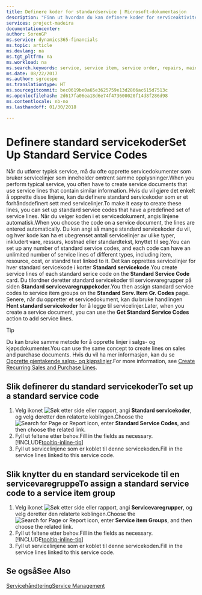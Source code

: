 ```yaml
---
title: Definere koder for standardservice | Microsoft-dokumentasjon
description: "Finn ut hvordan du kan definere koder for serviceaktiviteter som utføres ofte."
services: project-madeira
documentationcenter: 
author: SorenGP
ms.service: dynamics365-financials
ms.topic: article
ms.devlang: na
ms.tgt_pltfrm: na
ms.workload: na
ms.search.keywords: service, service item, service order, repairs, maintenance
ms.date: 08/22/2017
ms.author: sgroespe
ms.translationtype: HT
ms.sourcegitcommit: bec0619be0a65e3625759e13d2866ac615d7513c
ms.openlocfilehash: 2d617fa06ea18d6e74f473600020f14d8f286d98
ms.contentlocale: nb-no
ms.lasthandoff: 01/30/2018

---
```


# <a name="set-up-standard-service-codes"></a><span data-ttu-id="73b13-103">Definere standard servicekoder</span><span class="sxs-lookup"><span data-stu-id="73b13-103">Set Up Standard Service Codes</span></span>
<span data-ttu-id="73b13-104">Når du utfører typisk service, må du ofte opprette servicedokumenter som bruker servicelinjer som inneholder omtrent samme opplysninger.</span><span class="sxs-lookup"><span data-stu-id="73b13-104">When you perform typical service, you often have to create service documents that use service lines that contain similar information.</span></span> <span data-ttu-id="73b13-105">Hvis du vil gjøre det enkelt å opprette disse linjene, kan du definere standard servicekoder som er et forhåndsdefinert sett med servicelinjer.</span><span class="sxs-lookup"><span data-stu-id="73b13-105">To make it easy to create these lines, you can set up standard service codes that have a predefined set of service lines.</span></span> <span data-ttu-id="73b13-106">Når du velger koden i et servicedokument, angis linjene automatisk.</span><span class="sxs-lookup"><span data-stu-id="73b13-106">When you choose the code on a service document, the lines are entered automatically.</span></span> <span data-ttu-id="73b13-107">Du kan angi så mange standard servicekoder du vil, og hver kode kan ha et ubegrenset antall servicelinjer av ulike typer, inkludert vare, ressurs, kostnad eller standardtekst, knyttet til seg.</span><span class="sxs-lookup"><span data-stu-id="73b13-107">You can set up any number of standard service codes, and each code can have an unlimited number of service lines of different types, including item, resource, cost, or standrd text linked to it.</span></span> <span data-ttu-id="73b13-108">Det kan opprettes servicelinjer for hver standard servicekode i korter **Standard servicekode**.</span><span class="sxs-lookup"><span data-stu-id="73b13-108">You create service lines of each standard serice code on the **Standard Service Code** card.</span></span> <span data-ttu-id="73b13-109">Du tilordner deretter standard servicekoder til servicevaregrupper på siden **Standard servicevaregruppekoder**.</span><span class="sxs-lookup"><span data-stu-id="73b13-109">You then assign standard service codes to service item groups on the **Standard Serv. Item Gr. Codes** page.</span></span> <span data-ttu-id="73b13-110">Senere, når du oppretter et servicedokument, kan du bruke handlingen **Hent standard servicekoder** for å legge til servicelinjer.</span><span class="sxs-lookup"><span data-stu-id="73b13-110">Later, when you create a service document, you can use the **Get Standard Service Codes** action to add service lines.</span></span>  
  
> [!Tip]
>  <span data-ttu-id="73b13-111">Du kan bruke samme metode for å opprette linjer i salgs- og kjøpsdokumenter.</span><span class="sxs-lookup"><span data-stu-id="73b13-111">You can use the same concept to create lines on sales and purchase documents.</span></span> <span data-ttu-id="73b13-112">Hvis du vil ha mer informasjon, kan du se [Opprette gjentakende salgs- og kjøpslinjer](sales-how-work-standard-lines.md).</span><span class="sxs-lookup"><span data-stu-id="73b13-112">For more information, see [Create Recurring Sales and Purchase Lines](sales-how-work-standard-lines.md).</span></span>    
  
## <a name="to-set-up-a-standard-service-code"></a><span data-ttu-id="73b13-113">Slik definerer du standard servicekoder</span><span class="sxs-lookup"><span data-stu-id="73b13-113">To set up a standard service code</span></span>    
1. <span data-ttu-id="73b13-114">Velg ikonet ![Søk etter side eller rapport](media/ui-search/search_small.png "Søk etter side eller rapport"), angi **Standard servicekoder**, og velg deretter den relaterte koblingen.</span><span class="sxs-lookup"><span data-stu-id="73b13-114">Choose the ![Search for Page or Report](media/ui-search/search_small.png "Search for Page or Report icon") icon, enter **Standard Service Codes**, and then choose the related link.</span></span>  
2. <span data-ttu-id="73b13-115">Fyll ut feltene etter behov.</span><span class="sxs-lookup"><span data-stu-id="73b13-115">Fill in the fields as necessary.</span></span> [!INCLUDE[tooltip-inline-tip](includes/tooltip-inline-tip_md.md)]  
4. <span data-ttu-id="73b13-116">Fyll ut servicelinjene som er koblet til denne servicekoden.</span><span class="sxs-lookup"><span data-stu-id="73b13-116">Fill in the service lines linked to this service code.</span></span>  

## <a name="to-assign-a-standard-service-code-to-a-service-item-group"></a><span data-ttu-id="73b13-117">Slik knytter du en standard servicekode til en servicevaregruppe</span><span class="sxs-lookup"><span data-stu-id="73b13-117">To assign a standard service code to a service item group</span></span>
1. <span data-ttu-id="73b13-118">Velg ikonet ![Søk etter side eller rapport](media/ui-search/search_small.png "Søk etter side eller rapport"), angi **Servicevaregrupper**, og velg deretter den relaterte koblingen.</span><span class="sxs-lookup"><span data-stu-id="73b13-118">Choose the ![Search for Page or Report](media/ui-search/search_small.png "Search for Page or Report icon") icon, enter **Service item Groups**, and then choose the related link.</span></span>  
2. <span data-ttu-id="73b13-119">Fyll ut feltene etter behov.</span><span class="sxs-lookup"><span data-stu-id="73b13-119">Fill in the fields as necessary.</span></span> [!INCLUDE[tooltip-inline-tip](includes/tooltip-inline-tip_md.md)]
3. <span data-ttu-id="73b13-120">Fyll ut servicelinjene som er koblet til denne servicekoden.</span><span class="sxs-lookup"><span data-stu-id="73b13-120">Fill in the service lines linked to this service code.</span></span>  

## <a name="see-also"></a><span data-ttu-id="73b13-121">Se også</span><span class="sxs-lookup"><span data-stu-id="73b13-121">See Also</span></span>
[<span data-ttu-id="73b13-122">Servicehåndtering</span><span class="sxs-lookup"><span data-stu-id="73b13-122">Service Management</span></span>](service-service.md)
